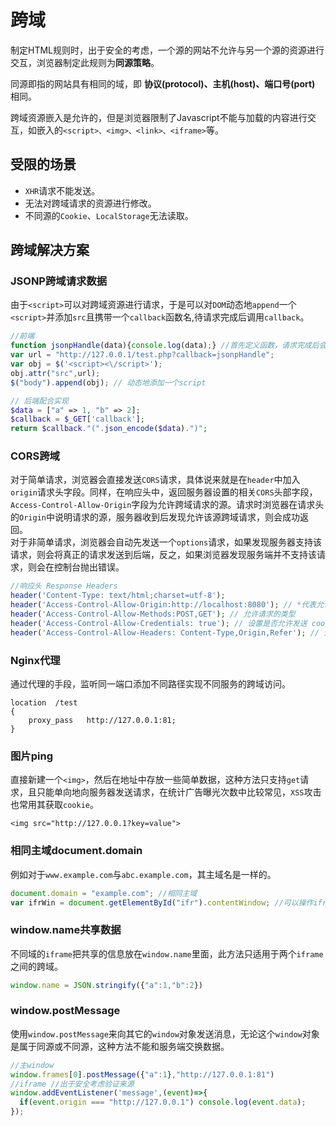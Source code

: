# 跨域

制定HTML规则时，出于安全的考虑，一个源的网站不允许与另一个源的资源进行交互，浏览器制定此规则为**同源策略**。

同源即指的网站具有相同的域，即 **协议(protocol)、主机(host)、端口号(port)** 相同。

跨域资源嵌入是允许的，但是浏览器限制了Javascript不能与加载的内容进行交互，如嵌入的`<script>、<img>、<link>、<iframe>`等。


## 受限的场景  
* `XHR`请求不能发送。  
* 无法对跨域请求的资源进行修改。  
* 不同源的`Cookie`、`LocalStorage`无法读取。  

## 跨域解决方案
### JSONP跨域请求数据
由于`<script>`可以对跨域资源进行请求，于是可以对`DOM`动态地`append`一个`<script>`并添加`src`且携带一个`callback`函数名,待请求完成后调用`callback`。
```javascript
//前端
function jsonpHandle(data){console.log(data);} //首先定义函数，请求完成后会携带参数调用函数
var url = "http://127.0.0.1/test.php?callback=jsonpHandle";
var obj = $('<script><\/script>');
obj.attr("src",url);
$("body").append(obj); // 动态地添加一个script
```
```php
// 后端配合实现
$data = ["a" => 1, "b" => 2];
$callback = $_GET['callback'];
return $callback."(".json_encode($data).")";
```
### CORS跨域
对于简单请求，浏览器会直接发送`CORS`请求，具体说来就是在`header`中加入`origin`请求头字段。同样，在响应头中，返回服务器设置的相关`CORS`头部字段，`Access-Control-Allow-Origin`字段为允许跨域请求的源。请求时浏览器在请求头的`Origin`中说明请求的源，服务器收到后发现允许该源跨域请求，则会成功返回。  
对于非简单请求，浏览器会自动先发送一个`options`请求，如果发现服务器支持该请求，则会将真正的请求发送到后端，反之，如果浏览器发现服务端并不支持该请求，则会在控制台抛出错误。  
```php
//响应头 Response Headers
header('Content-Type: text/html;charset=utf-8');
header('Access-Control-Allow-Origin:http://localhost:8080'); // *代表允许任何网址请求
header('Access-Control-Allow-Methods:POST,GET'); // 允许请求的类型
header('Access-Control-Allow-Credentials: true'); // 设置是否允许发送 cookies
header('Access-Control-Allow-Headers: Content-Type,Origin,Refer'); // 允许自定义请求头的字段 
```
### Nginx代理
通过代理的手段，监听同一端口添加不同路径实现不同服务的跨域访问。

```
location  /test
{
    proxy_pass   http://127.0.0.1:81;
}
```

### 图片ping
直接新建一个`<img>`，然后在地址中存放一些简单数据，这种方法只支持`get`请求，且只能单向地向服务器发送请求，在统计广告曝光次数中比较常见，`XSS`攻击也常用其获取`cookie`。

```
<img src="http://127.0.0.1?key=value">
```
### 相同主域document.domain
例如对于`www.example.com`与`abc.example.com`，其主域名是一样的。

```javascript
document.domain = "example.com"; //相同主域
var ifrWin = document.getElementById("ifr").contentWindow; //可以操作iframe
```
### window.name共享数据
不同域的`iframe`把共享的信息放在`window.name`里面，此方法只适用于两个`iframe`之间的跨域。

```javascript
window.name = JSON.stringify({"a":1,"b":2})
```


### window.postMessage
使用`window.postMessage`来向其它的`window`对象发送消息，无论这个`window`对象是属于同源或不同源，这种方法不能和服务端交换数据。

```javascript
//主window
window.frames[0].postMessage({"a":1},"http://127.0.0.1:81")
//iframe //出于安全考虑验证来源
window.addEventListener('message',(event)=>{
  if(event.origin === "http://127.0.0.1") console.log(event.data);
});
```

